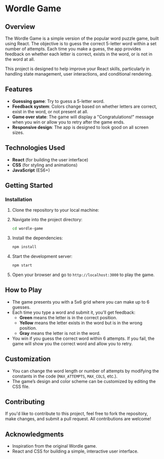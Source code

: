 # Wordle Game

## Overview
The Wordle Game is a simple version of the popular word puzzle game, built using React. The objective is to guess the correct 5-letter word within a set number of attempts. Each time you make a guess, the app provides feedback on whether each letter is correct, exists in the word, or is not in the word at all.

This project is designed to help improve your React skills, particularly in handling state management, user interactions, and conditional rendering.

## Features
- **Guessing game**: Try to guess a 5-letter word.
- **Feedback system**: Colors change based on whether letters are correct, exist in the word, or not present at all.
- **Game over state**: The game will display a "Congratulations!" message when you win or allow you to retry after the game ends.
- **Responsive design**: The app is designed to look good on all screen sizes.

## Technologies Used
- **React** (for building the user interface)
- **CSS** (for styling and animations)
- **JavaScript** (ES6+)

## Getting Started


### Installation
1. Clone the repository to your local machine:

2. Navigate into the project directory:
    ```bash
    cd wordle-game
    ```
3. Install the dependencies:
    ```bash
    npm install
    ```
4. Start the development server:
    ```bash
    npm start
    ```
5. Open your browser and go to `http://localhost:3000` to play the game.

## How to Play
- The game presents you with a 5x6 grid where you can make up to 6 guesses.
- Each time you type a word and submit it, you'll get feedback:
  - **Green** means the letter is in the correct position.
  - **Yellow** means the letter exists in the word but is in the wrong position.
  - **Gray** means the letter is not in the word.
- You win if you guess the correct word within 6 attempts. If you fail, the game will show you the correct word and allow you to retry.

## Customization
- You can change the word length or number of attempts by modifying the constants in the code (`MAX_ATTEMPTS`, `MAX_COLS`, etc.).
- The game’s design and color scheme can be customized by editing the CSS file.

## Contributing
If you'd like to contribute to this project, feel free to fork the repository, make changes, and submit a pull request. All contributions are welcome!

## Acknowledgments
- Inspiration from the original Wordle game.
- React and CSS for building a simple, interactive user interface.

